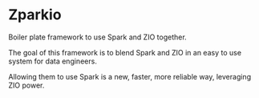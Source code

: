 # Zparkio
Boiler plate framework to use Spark and ZIO together.

The goal of this framework is to blend Spark and ZIO in an easy to use system for data engineers.

Allowing them to use Spark is a new, faster, more reliable way, leveraging ZIO power.

